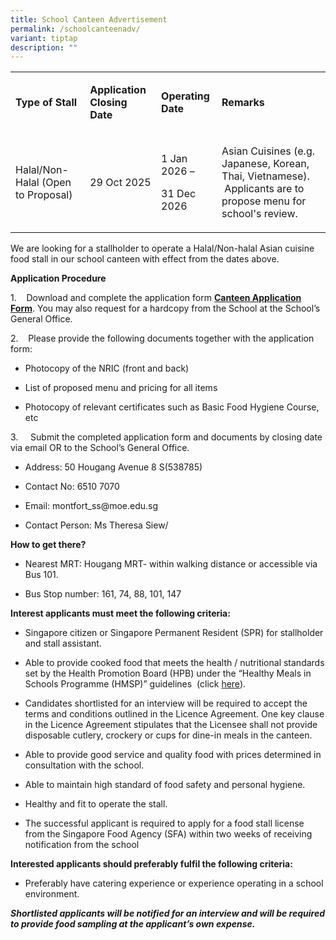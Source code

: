 ```yaml
---
title: School Canteen Advertisement
permalink: /schoolcanteenadv/
variant: tiptap
description: ""
---
```

<table style="minWidth: 100px">
<colgroup>
<col>
<col>
<col>
<col>
</colgroup>
<tbody>
<tr>
<td rowspan="1" colspan="1">
<p><strong>Type of Stall</strong>
</p>
</td>
<td rowspan="1" colspan="1">
<p><strong>Application Closing Date</strong>
</p>
</td>
<td rowspan="1" colspan="1">
<p><strong>Operating Date</strong>
</p>
</td>
<td rowspan="1" colspan="1">
<p><strong>Remarks</strong>
</p>
</td>
</tr>
<tr>
<td rowspan="1" colspan="1">
<p>Halal/Non-Halal&nbsp;(Open to Proposal)</p>
</td>
<td rowspan="1" colspan="1">
<p>29 Oct 2025</p>
</td>
<td rowspan="1" colspan="1">
<p>1 Jan 2026 –</p>
<p>31 Dec 2026</p>
</td>
<td rowspan="1" colspan="1">
<p>Asian Cuisines (e.g. Japanese, Korean, Thai, Vietnamese). &nbsp;Applicants
are to propose menu for school's review.</p>
</td>
</tr>
</tbody>
</table>
<p></p>
<p>We are looking for a stallholder to operate a Halal/Non-halal Asian cuisine
food stall in our school canteen with effect from the dates above.</p>
<p><strong>Application Procedure</strong>
</p>
<p>1.&nbsp;&nbsp;&nbsp; Download and complete the application form&nbsp;<strong><a href="/files/Application_for_Canteen_Stall_Stall_6__Halal_or_Non_Halal___Asian_Cuisine_.pdf" rel="noopener noreferrer nofollow" target="_blank">Canteen Application Form</a></strong>.
You may also request for a hardcopy from the School at the School’s General
Office. &nbsp;</p>
<p>2.&nbsp;&nbsp;&nbsp; Please provide the following documents together with
the application form:</p>
<ul data-tight="true" class="tight">
<li>
<p>Photocopy of the NRIC (front and back)</p>
</li>
<li>
<p>List of proposed menu and pricing for all items</p>
</li>
<li>
<p>Photocopy of relevant certificates such as Basic Food Hygiene Course,
etc</p>
</li>
</ul>
<p>3.&nbsp;&nbsp;&nbsp;&nbsp; Submit the completed application form and documents
by closing date via email OR to the School’s General Office.</p>
<ul data-tight="true" class="tight">
<li>
<p>Address: 50 Hougang Avenue 8 S(538785)</p>
</li>
<li>
<p>Contact No: 6510 7070</p>
</li>
<li>
<p>Email:&nbsp;<a rel="noopener noreferrer nofollow" target="_blank">montfort_ss@moe.edu.sg</a>
</p>
</li>
<li>
<p>Contact Person: Ms Theresa Siew/</p>
</li>
</ul>
<p><strong>How to get there?</strong>
</p>
<ul data-tight="true" class="tight">
<li>
<p>Nearest MRT: Hougang MRT- within walking distance or accessible via Bus
101.</p>
</li>
<li>
<p>Bus Stop number: 161, 74, 88, 101, 147</p>
</li>
</ul>
<p><strong>Interest applicants must meet the following criteria:</strong>
</p>
<ul data-tight="true" class="tight">
<li>
<p>Singapore citizen or Singapore Permanent Resident (SPR) for stallholder
and stall assistant.</p>
</li>
<li>
<p>Able to provide cooked food that meets the health / nutritional standards
set by the Health Promotion Board (HPB) under the “Healthy Meals in Schools
Programme (HMSP)” guidelines &nbsp;(click&nbsp;<a href="https://www.hpb.gov.sg/schools/school-programmes/healthy-meals-in-schools-programme" rel="noopener noreferrer nofollow" target="_blank">here</a>).</p>
</li>
<li>
<p>Candidates shortlisted for an interview will be required to accept the
terms and conditions outlined in the Licence Agreement. One key clause
in the Licence Agreement stipulates that the Licensee shall not provide
disposable cutlery, crockery or cups for dine-in meals in the canteen.</p>
</li>
<li>
<p>Able to provide good service and quality food with prices determined in
consultation with the school.</p>
</li>
<li>
<p>Able to maintain high standard of food safety and personal hygiene.</p>
</li>
<li>
<p>Healthy and fit to operate the stall.</p>
</li>
<li>
<p>The successful applicant is required to apply for a food stall license
from the Singapore Food Agency (SFA) within two weeks of receiving notification
from the school</p>
</li>
</ul>
<p><strong>Interested applicants should preferably fulfil the following criteria:</strong>
</p>
<ul data-tight="true" class="tight">
<li>
<p>Preferably have catering experience or experience operating in a school
environment.</p>
</li>
</ul>
<p><strong><em>Shortlisted applicants will be notified for an interview and will be required to provide food sampling at the applicant’s own expense.</em></strong>
</p>
<p></p>
